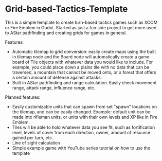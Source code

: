 # Grid-based-Tactics-Template

This is a simple template to create turn-based tactics games such as XCOM or Fire Emblem in Godot. Started as just
a fun side project to get more used to AStar pathfinding and creating grids for games in general.

Features:
- Automatic tilemap to grid conversion: easily create maps using the built in tilemap node and the Board node will
  automatically create a game board of Tile objects with whatever data you would like to include. For example, you
  could place down a plains tile with no data that can be traversed, a mountain that cannot be moved onto, or a
  forest that offers a certain amount of defense against attacks.
- Built in AStar pathfinding and range calculation. Easily check movement range, attack range, influence range, etc.

Planned features:
- Easily customizable units that can spawn from set "spawn" locations on the tilemap, and can be easily changed. Example: default unit
  can be made into rifleman units, or units with their own levels and XP like in Fire Emblem.
- Tiles will be able to hold whatever data you see fit, such as fortification level, levels of cover from each
  direction, owner, amount of resource gained per turn, etc.
- Line of sight calculation
- Simple example game with YouTube series tutorial on how to use the template

